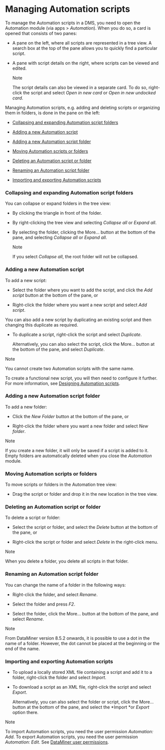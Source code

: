 # Managing Automation scripts

To manage the Automation scripts in a DMS, you need to open the Automation module (via apps \> *Automation*). When you do so, a card is opened that consists of two panes:

- A pane on the left, where all scripts are represented in a tree view. A search box at the top of the pane allows you to quickly find a particular script.

- A pane with script details on the right, where scripts can be viewed and edited.

    > [!NOTE]
    > The script details can also be viewed in a separate card. To do so, right-click the script and select *Open in new card* or *Open in new undocked card*.

Managing Automation scripts, e.g. adding and deleting scripts or organizing them in folders, is done in the pane on the left:

- [Collapsing and expanding Automation script folders](#collapsing-and-expanding-automation-script-folders)

- [Adding a new Automation script](#adding-a-new-automation-script)

- [Adding a new Automation script folder](#adding-a-new-automation-script-folder)

- [Moving Automation scripts or folders](#moving-automation-scripts-or-folders)

- [Deleting an Automation script or folder](#deleting-an-automation-script-or-folder)

- [Renaming an Automation script folder](#renaming-an-automation-script-folder)

- [Importing and exporting Automation scripts](#importing-and-exporting-automation-scripts)

### Collapsing and expanding Automation script folders

You can collapse or expand folders in the tree view:

- By clicking the triangle in front of the folder.

- By right-clicking the tree view and selecting *Collapse all* or *Expand all*.

- By selecting the folder, clicking the More... button at the bottom of the pane, and selecting *Collapse all* or *Expand all*.

    > [!NOTE]
    > If you select *Collapse all*, the root folder will not be collapsed.

### Adding a new Automation script

To add a new script:

- Select the folder where you want to add the script, and click the *Add script* button at the bottom of the pane, or

- Right-click the folder where you want a new script and select *Add script*.

You can also add a new script by duplicating an existing script and then changing this duplicate as required.

- To duplicate a script, right-click the script and select *Duplicate*.

    Alternatively, you can also select the script, click the More... button at the bottom of the pane, and select *Duplicate*.

> [!NOTE]
> You cannot create two Automation scripts with the same name.

To create a functional new script, you will then need to configure it further. For more information, see [Designing Automation scripts](Designing_Automation_scripts.md).

### Adding a new Automation script folder

To add a new folder:

- Click the *New Folder* button at the bottom of the pane, or

- Right-click the folder where you want a new folder and select *New folder*.

> [!NOTE]
> If you create a new folder, it will only be saved if a script is added to it. Empty folders are automatically deleted when you close the *Automation* module.

### Moving Automation scripts or folders

To move scripts or folders in the Automation tree view:

- Drag the script or folder and drop it in the new location in the tree view.

### Deleting an Automation script or folder

To delete a script or folder:

- Select the script or folder, and select the *Delete* button at the bottom of the pane, or

- Right-click the script or folder and select *Delete* in the right-click menu.

> [!NOTE]
> When you delete a folder, you delete all scripts in that folder.

### Renaming an Automation script folder

You can change the name of a folder in the following ways:

- Right-click the folder, and select *Rename*.

- Select the folder and press *F2*.

- Select the folder, click the More... button at the bottom of the pane, and select *Rename*.

> [!NOTE]
> From DataMiner version 8.5.2 onwards, it is possible to use a dot in the name of a folder. However, the dot cannot be placed at the beginning or the end of the name.

### Importing and exporting Automation scripts

- To upload a locally stored XML file containing a script and add it to a folder, right-click the folder and select *Import*.

- To download a script as an XML file, right-click the script and select *Export*.

    Alternatively, you can also select the folder or script, click the More... button at the bottom of the pane, and select the *Import *or *Export* option there.

> [!NOTE]
> To import Automation scripts, you need the user permission *Automation: Add*. To export Automation scripts, you need the user permission *Automation: Edit*. See [DataMiner user permissions](../../part_3/security/DataMiner_user_permissions.md).
>
